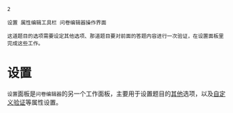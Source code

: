 ```index
2
```
```tag
设置 属性编辑工具栏 问卷编辑器操作界面
```
```summary
这道题目的选项需要设定其他选项、那道题目要对前面的答题内容进行一次验证，在设置面板里完成这些工作。
```
# 设置

`设置`面板是`问卷编辑器`的另一个工作面板，主要用于设置题目的[其他](../../13otherOption/01otherOption.md)选项，以及[自定义验证](../../14customValidation/01customValidation.md)等属性设置。
